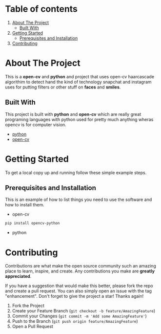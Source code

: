 <!-- TABLE OF CONTENTS -->
  <h1>Table of contents</h1>
  <ol>
    <li>
      <a href="#about-the-project">About The Project</a>
      <ul>
        <li><a href="#built-with">Built With</a></li>
      </ul>
    </li>
    <li>
      <a href="#getting-started">Getting Started</a>
      <ul>
        <li><a href="#prerequisites-and-installation">Prerequisites and Installation</a></li>
      </ul>
    </li>
    <li><a href="#contributing">Contributing</a></li>
  </ol>

<!-- ABOUT THE PROJECT -->

# About The Project

This is a **open-cv** and **python** and project that uses open-cv haarcascade algorithim to detect hand the kind of technology snapchat and instagram uses for putting filters or other stuff on **faces** and **smiles**.

## Built With

This project is built with **python** and **open-cv** which are really great programing languages with python used for pretty much anything wheras opencv is for computer vision.

- [python](https://python.org)
- [open-cv](https://docs.opencv.org)

<!-- GETTING STARTED -->

# Getting Started

To get a local copy up and running follow these simple example steps.

## Prerequisites and Installation

This is an example of how to list things you need to use the software and how to install them.

- open-cv

```sh
pip install opencv-python
```

- python

<!-- CONTRIBUTING -->

# Contributing

Contributions are what make the open source community such an amazing place to learn, inspire, and create. Any contributions you make are **greatly appreciated**.

If you have a suggestion that would make this better, please fork the repo and create a pull request. You can also simply open an issue with the tag "enhancement".
Don't forget to give the project a star! Thanks again!

1. Fork the Project
2. Create your Feature Branch (`git checkout -b feature/AmazingFeature`)
3. Commit your Changes (`git commit -m 'Add some AmazingFeature'`)
4. Push to the Branch (`git push origin feature/AmazingFeature`)
5. Open a Pull Request
